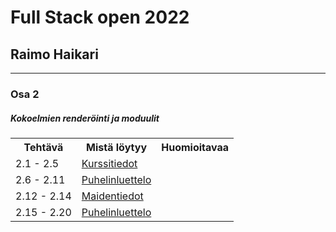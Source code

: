 # Full Stack open 2022
## Raimo Haikari

---

### Osa 2



##### Kokoelmien renderöinti ja moduulit

<table>
  <tr>
    <th>Tehtävä</th>
    <th>Mistä löytyy</th>
    <th>Huomioitavaa</th>
  </tr>
  <tr>
    <td>2.1 - 2.5</td>
    <td><a href="./kurssitiedot">Kurssitiedot</a></td>
    <td></td>
  </tr>
  <tr>
    <td>2.6 - 2.11</td>
    <td><a href="./puhelinluettelo">Puhelinluettelo</a></td>
    <td></td>
  </tr>
  <tr>
    <td>2.12 - 2.14</td>
    <td><a href="./maidentiedot">Maidentiedot</a></td>
    <td></td>
  </tr>
  <tr>
    <td>2.15 - 2.20</td>
    <td><a href="./puhelinluettelo">Puhelinluettelo</a></td>
    <td></td>
  </tr>
</table>
